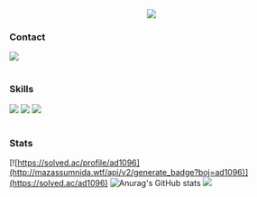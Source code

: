 <div align="center">
<img src ="https://capsule-render.vercel.app/api?type=waving&color=timeGradient&text=Celcious&animation=fadeIn&fontSize=35&fontAlignY=35&fontAlign=50&height=200"></div>

### Contact
<a href="mailto:Celcious0@gmail.com" target="_blank"><img src="https://img.shields.io/badge/Gmail-EA4335?style=flat-square&logo=Gmail&logoColor=white"/></a>
<br><br>
### Skills
<img src="https://img.shields.io/badge/C++-00599C?style=flat-square&logo=Cplusplus&logoColor=white"/> <img src="https://img.shields.io/badge/Java-ED8B00?style=flat-square&logo=openjdk&logoColor=white"/> <img src="https://img.shields.io/badge/javaScript-F7DF1E?style=flat-square&logo=JavaScript&logoColor=white"/>
<br><br>
### Stats
[![https://solved.ac/profile/ad1096](http://mazassumnida.wtf/api/v2/generate_badge?boj=ad1096)](https://solved.ac/ad1096)
![Anurag's GitHub stats](https://github-readme-stats.vercel.app/api?username=Celcious0&show_icons=true&theme=tokyonight)
<img src="https://capsule-render.vercel.app/api?type=waving&color=timeGradient&section=footer"/>
